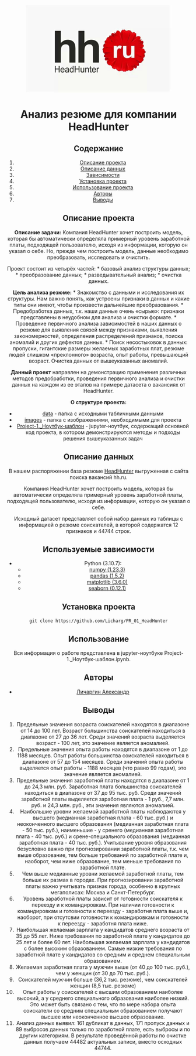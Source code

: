 <center> <img src = https://raw.githubusercontent.com/AndreyRysistov/DatasetsForPandas/main/hh%20label.jpg alt="drawing" style="width:400px;" </center>

# <center> Анализ резюме для компании HeadHunter </center>


## Содержание
1. [Описание проекта](#Описание-проекта)
2. [Описание данных](#Описание-данных)
3. [Зависимости](#Зависимости)
4. [Установка проекта](#Установка-проекта)
5. [Использование проекта](#Использование-проекта)
6. [Авторы](#Авторы)
7. [Выводы](#Выводы)


## Описание проекта

**Описание задачи:** Компания HeadHunter хочет построить модель, которая бы автоматически определяла примерный уровень заработной платы, подходящей пользователю, исходя из информации, которую он указал о себе. Но, прежде чем построить
модель, данные необходимо преобразовать, исследовать и очистить. 

Проект состоит из четырёх частей:
    * базовый анализ структуры данных;
    * преобразование данных;
    * разведывательный анализ;
    * очистка данных. 

**Цель анализа резюме:** 
    * Знакомство с данными и исследования их структуры. Нам важно понять, как устроены признаки в данных и какие типы они имеют, чтобы произвести дальнейшие преобразования.
    * Предобработка данных, т.к. наши данные очень «сырые»: признаки представлены в неудобном для анализа и очистки формате.
    * Проведение первичного анализа зависимостей в наших данных о резюме для выявления связей между признаками, выявления закономерностей, определения распределений признаков, поиска аномалий и других дефектов данных.
    * Поиск несостыковок в данных: пропуски, гигантские размеры желаемых заработных плат, резюме людей слишком «преклонного» возраста, опыт работы, превышающий возраст. Очистка данных от вышеуказанных аномалий.

**Данный проект** направлен на демонстрацию применения различных методов предобработки, проведения первичного анализа и очистки данных на каждом из ее этапов на примере датасета о вакансиях от HeadHunter.

**О структуре проекта:**
* [data](./data) - папка с исходными табличными данными
* [images](./images) - папка с изображениями, необходимыми для проекта
* [Project-1._Ноутбук-шаблон](./Project-1._Ноутбук-шаблон.ipynb) - jupyter-ноутбук, содержащий основной код проекта, в котором демонстрируются методы и подходы решения вышеуказанных задач


## Описание данных
В нашем распоряжении база резюме [HeadHunter](https://drive.google.com/file/d/1Kb78mAWYKcYlellTGhIjPI-bCcKbGuTn/view) выгруженная с сайта поиска вакансий hh.ru.

Компания HeadHunter хочет построить модель, которая бы автоматически определяла примерный уровень заработной платы, подходящей пользователю, исходя из информации, которую он указал о себе.

Исходный датасет представляет собой набор данных из таблицы с информацией о резюме соискателей, в которой содержатся 12 признаков и 44744 строк. 


## Используемые зависимости
* Python (3.10.7):
    * [numpy (1.23.3)](https://numpy.org)
    * [pandas (1.5.2)](https://pandas.pydata.org)
    * [matplotlib (3.6.0)](https://matplotlib.org)
    * [seaborn (0.12.1)](https://seaborn.pydata.org)

## Установка проекта

```
git clone https://github.com/Licharg/PR_01_HeadHunter
```

## Использование
Вся информация о работе представлена в jupyter-ноутбуке Project-1._Ноутбук-шаблон.ipynb.

## Авторы

* [Личаргин Александр]()

## Выводы
1. Предельные значения возраста соискателей находятся в диапазоне от 14 до 100 лет. Возраст большинства соискателей находиться в диапазоне от 27 до 36 лет. Среди значений возраста выделяется возраст - 100 лет, это значение является аномалией.
2. Предельные значения опыта работы находятся в диапазоне от 1 до 1188 месяцев. Опыт работы большинства соискателей находиться в диапазоне от 57 до 154 месяцев. Среди значений опыта работы выделяется опыт работы - 1188 месяцев (что равно 99 годам), это значение является аномалией.
3. Предельные значения заработной платы находятся в диапазоне от 1 до 24,3 млн. руб. Заработная плата большинства соискателей находиться в диапазоне от 37 до 95 тыс. руб. Среди значений заработной платы выделяется заработная плата - 1 руб., 7,7 млн. руб. и 24,3 млн. руб., эти значения являются аномалией.
4. Наибольшие уровни желаемой заработной платы наблюдаются у высшего (медианная заработная плата - 60 тыс. руб.) и неоконченного высшего образования (медианная заработная плата - 50 тыс. руб.), наименьшие - у сренего (медианная заработная плата - 40 тыс. руб.) и срене-специального образования (медианная заработная плата - 40 тыс. руб.). Учитывание уровня образования безусловно важно при прогнозировании заработной платы, т.к. чем выше образование, тем больше требований по заработной плате и, наоборот, чем ниже образование, тем меньше требования по заработной плате.
5. Чем выше медианные уровни желаемой заработной платы, тем больше их размах в городах. При прогнозировании заработной платы важно учитывать признак города, особенно в крупных мегаполисах: Москва и Санкт-Петербург. 
6. Уровень заработной платы зависит от готовности соискателя к переезду и к командировкам. При наличии готовности к командировкам и готовности к переезду - заработня плата выше и, наоборот, при отсутсвии готовности к командировкам и готовности к переезду - заработня плата ниже.
7. Наибольшая желаемая зарплата у кандидатов среднего возраста от 35 до 55 лет. Ниже требования по заработной плате у кандидатов до 25 лет и более 60 лет. Наибольшая желаемая зарплата у кандидатов с более высоким образованием. Самые низкие требования по заработной плате у кандидатов со средним и среднем специальным образованием. 
8. Желаемая заработная плата у мужчин выше (от 40 до 100 тыс. руб.), чем у женщин (от 30 до 70 тыс. руб.).
9. Соискателей мужчин больше (36,2 тыс. резюме), чем соискателей женщин (8,5 тыс. резюме)
10. Опыт работы у соискателей с высшим образованием наиболее высокий, а у среднего специального образования наиболее низкий. Это может быть связано с тем, что по мере набора опыта соискатели со средним специальным образованием получают высшее или неоконченное высшее образование.
11. Анализ данных выявил: 161 дубликат в данных, 171 пропуск данных и 89 выбросов данных только по заработной плате, есть выбросы и по другим категориям. В результате проведённой работы по очистке данных получаем 44482 актуальных записи, вместо осходных 44744.